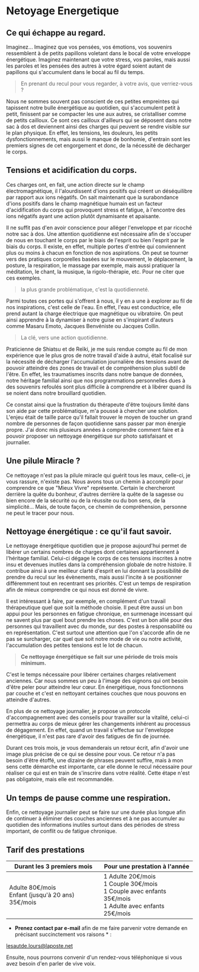 # Netoyage Energetique

## Ce qui échappe au regard.

Imaginez... Imaginez que vos pensées, vos émotions, vos souvenirs ressemblent à de petits papillons voletant dans le bocal de votre enveloppe énergétique. Imaginez maintenant que votre stress, vos paroles, mais aussi les paroles et les pensées des autres à votre égard soient autant de papillons qui s'accumulent dans le bocal au fil du temps. 

> En prenant du recul pour vous regarder, à votre avis, que verriez-vous ?

Nous ne sommes souvent pas conscient de ces petites empreintes qui tapissent notre bulle énergétique au quotidien, qui s'accumulent petit à petit, finissent par se compacter les une aux autres, se cristalliser comme de petits cailloux. Ce sont ces cailloux d'ailleurs qui se déposent dans notre sac à dos et deviennent ainsi des charges qui peuvent se rendre visible sur le plan physique. En effet, les tensions, les douleurs, les petits dysfonctionnements, mais aussi le manque de bonhomie, d'entrain sont les premiers signes de cet engorgement et donc, de la nécessité de décharger le corps.

## Tensions et acidification du corps.

Ces charges ont, en fait, une action directe sur le champ électromagnétique, il l'alourdissent d'ions positifs qui créent un déséquilibre par rapport aux ions négatifs. On sait maintenant que la surabondance d'ions positifs dans le champ magnétique humain est un facteur d'acidification du corps qui provoquent stress et fatigue, à l'encontre des ions négatifs ayant une action plutôt dynamisante et apaisante. 


Il ne suffit pas d'en avoir conscience pour alléger l'enveloppe et par ricoché notre sac à dos. Une attention quotidienne est nécessaire afin de s'occuper de nous en touchant le corps par le biais de l'esprit ou bien l'esprit par le biais du corps. Il existe, en effet, multiple portes d'entrée qui conviennent plus ou moins à chacun en fonction de nos aspirations. On peut se tourner vers des pratiques corporelles basées sur le mouvement, le déplacement, la posture, la respiration, le massage par exemple, mais aussi pratiquer la méditation, le chant, la musique, la rigolo-thérapie, etc. Pour ne citer que ces exemples.

> la plus grande problématique,  c'est la quotidienneté.

Parmi toutes ces portes qui s'offrent à nous, il y en a une à explorer au fil de nos inspirations, c'est celle de l'eau. En effet, l'eau est conductrice, elle prend autant la charge électrique que magnétique ou vibratoire. On peut ainsi apprendre à la dynamiser à notre guise en s'inspirant d'auteurs comme  Masaru Emoto, Jacques Benvéniste ou Jacques Collin.
	

> La clé, vers une action quotidienne.

Praticienne de Shiatsu  et de Reïki, je me suis rendue compte au fil de mon expérience que le plus gros de notre travail d'aide à autrui, était focalisé sur la nécessité de décharger l'accumulation journalière des tensions avant de pouvoir atteindre des zones de travail et de compréhension plus subtil de l'être. En effet, les traumatismes inscrits dans notre banque de données, notre héritage familial ainsi que nos programmations personnelles dues à des souvenirs refoulés sont plus difficile à comprendre et à libérer quand ils se noient dans notre brouillard quotidien.	

Ce constat ainsi que la frustration du thérapeute d'être toujours limité dans son aide par cette problématique, m'a poussé à chercher une solution. L'enjeu était de taille parce qu'il fallait trouver le moyen de toucher un grand nombre de personnes de façon quotidienne sans passer par mon énergie propre. J'ai donc mis plusieurs années à comprendre comment faire et à pouvoir proposer un nettoyage énergétique sur photo satisfaisant et journalier. 

## Une pilule Miracle ?

Ce nettoyage n'est pas la pilule miracle qui guérit tous les maux, celle-ci, je vous rassure, n'existe pas. Nous avons tous un chemin à accomplir pour comprendre ce que "Mieux Vivre" représente. Certain le chercheront derrière la quête du bonheur, d'autres derrière la quête de la sagesse ou bien encore de la sécurité ou de la réussite ou du bon sens, de la simplicité... Mais, de toute façon, ce chemin de compréhension, personne ne peut le tracer pour nous.


## Nettoyage énergétique : ce qu'il faut savoir.

Le nettoyage énergétique quotidien que je propose aujourd'hui permet de libérer un certains nombres de charges dont certaines appartiennent à l'héritage familial. Celui-ci dégage le corps de ces tensions inscrites à notre insu et devenues inutiles dans la compréhension globale de notre histoire. Il contribue ainsi à une meilleur clarté d'esprit en lui donnant la possibilité de prendre du recul sur les évènements, mais aussi l'incite à se positionner différemment tout en recentrant ses priorités. C'est un temps de respiration afin de mieux comprendre ce qui nous est donné de vivre.

Il est intéressant à faire, par exemple, en complément d'un travail thérapeutique
quel que soit la méthode choisie. Il peut être aussi un bon appui pour les personnes en fatigue chronique, en surmenage incessant qui ne savent plus par quel bout prendre les choses. C'est un bon allié pour des personnes qui travaillent avec du monde, sur des postes à responsabilité ou en représentation. C'est surtout une attention que l'on s'accorde afin de ne pas se surcharger, car quel que soit notre mode de vie ou notre activité, l'accumulation des petites tensions est le lot de chacun.
 	
> **Ce nettoyage énergétique se fait sur une période de trois mois minimum.**

C'est le temps nécessaire pour libérer certaines charges relativement anciennes. Car nous sommes un peu à l'image des oignons qui ont besoin d'être peler pour atteindre leur cœur. En énergétique, nous fonctionnons par couche et c'est en nettoyant certaines couches que nous pouvons en atteindre d'autres. 


En plus de ce nettoyage journalier, je propose un protocole d'accompagnement avec des conseils pour travailler sur la vitalité, celui-ci permettra au corps de mieux gérer les changements inhérent au processus de dégagement. En effet, quand un travail s'effectue sur l'enveloppe énergétique, il n'est pas rare d'avoir des fatigues de fin de journée. 


Durant ces trois mois, je vous demanderais un retour écrit, afin d'avoir une image plus précise de ce qui se dessine pour vous. Ce retour n'a pas besoin d'être étoffé, une dizaine de phrases peuvent suffire, mais à mon sens cette démarche est importante, car elle donne le recul nécessaire pour réaliser ce qui est en train de s'inscrire dans votre réalité. Cette étape n'est pas obligatoire, mais elle est recommandée.

## Un temps de pause comme une respiration.

Enfin, ce nettoyage journalier peut se faire sur une durée plus longue afin de continuer à éliminer des couches anciennes et à ne pas accumuler au quotidien des informations inutiles surtout dans des périodes de stress important, de conflit ou de fatigue chronique. 


## Tarif des prestations

| Durant les 3 premiers mois | Pour une prestation à l'année |
|---|---|
| Adulte			80€/mois</br>Enfant (jusqu'à 20 ans)		35€/mois | 1 Adulte			20€/mois</br>1 Couple			30€/mois</br>1 Couple avec enfants	35€/mois</br>1 Adulte avec enfants	25€/mois	 |



* **Prenez contact par e-mail**  afin de me faire parvenir votre demande 
en précisant succinctement vos raisons * : 

[lesautde.lours@laposte.net](lesautde.lours@laposte.net)

Ensuite, nous pourrons convenir d'un rendez-vous téléphonique si vous avez besoin d'en parler de vive voix.


